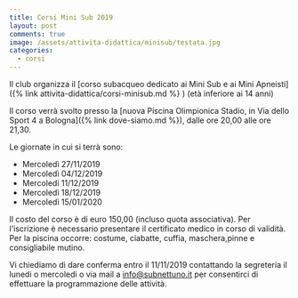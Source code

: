 ```yaml
---
title: Corsi Mini Sub 2019
layout: post
comments: true
image: /assets/attivita-didattica/minisub/testata.jpg
categories:
  - corsi
---
```


Il club organizza il [corso subacqueo dedicato ai Mini Sub e ai Mini Apneisti]({% link attivita-didattica/corsi-minisub.md %} ) (età inferiore ai 14 anni)

Il corso verrà svolto presso la [nuova Piscina Olimpionica Stadio, in Via dello Sport 4 a Bologna]({% link dove-siamo.md %}), dalle ore 20,00 alle ore 21,30.

Le giornate in cui si terrà sono:

- Mercoledì 27/11/2019
- Mercoledì 04/12/2019
- Mercoledì 11/12/2019
- Mercoledì 18/12/2019
- Mercoledì 15/01/2020

Il costo del corso è di euro 150,00 (incluso quota associativa). Per l'iscrizione è necessario presentare il certificato medico in corso di validità. Per la piscina occorre: costume, ciabatte, cuffia, maschera,pinne e consigliabile mutino.

Vi chiediamo di dare conferma entro il 11/11/2019 contattando la segreteria il lunedi o mercoledi o via mail a info@subnettuno.it per consentirci di effettuare la programmazione delle attività.
